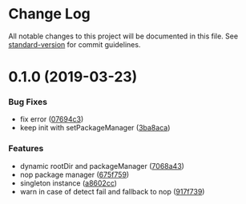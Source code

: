 # Change Log

All notable changes to this project will be documented in this file. See [standard-version](https://github.com/conventional-changelog/standard-version) for commit guidelines.

# 0.1.0 (2019-03-23)


### Bug Fixes

* fix error ([07694c3](https://github.com/nuxt/lmify/commit/07694c3))
* keep init with setPackageManager ([3ba8aca](https://github.com/nuxt/lmify/commit/3ba8aca))


### Features

* dynamic rootDir and packageManager ([7068a43](https://github.com/nuxt/lmify/commit/7068a43))
* nop package manager ([675f759](https://github.com/nuxt/lmify/commit/675f759))
* singleton instance ([a8602cc](https://github.com/nuxt/lmify/commit/a8602cc))
* warn in case of detect fail and fallback to nop ([917f739](https://github.com/nuxt/lmify/commit/917f739))
